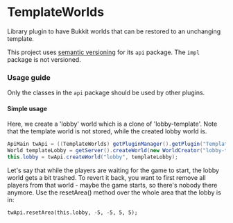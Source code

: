 TemplateWorlds
==============

Library plugin to have Bukkit worlds that can be restored to an unchanging template.

This project uses [semantic versioning](http://semver.org/spec/v2.0.0.html) for its `api` package. The `impl` package is not versioned.

### Usage guide
Only the classes in the `api` package should be used by other plugins.

#### Simple usage
Here, we create a 'lobby' world which is a clone of 'lobby-template'. Note that the template world is not stored, while the created lobby world is. 
```java
ApiMain twApi = ((TemplateWorlds) getPluginManager().getPlugin("TemplateWorlds")).getApi();
World templateLobby = getServer().createWorld(new WorldCreator("lobby-template"));
this.lobby = twApi.createWorld("lobby", templateLobby);
```
Let's say that while the players are waiting for the game to start, the lobby world gets a bit trashed. To revert it back, you want to first remove all players from that world - maybe the game starts, so there's nobody there anymore.
Use the resetArea() method over the whole area that the lobby is in:
```
twApi.resetArea(this.lobby, -5, -5, 5, 5);
```
